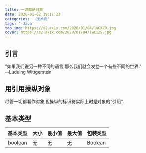 ```yaml
---
title: 一切都是对象
date: 2020-01-02 19:17:23
categories: '-技术向'
tags: '-Java'
top_img: https://s2.ax1x.com/2020/01/04/lwCXZ9.jpg
cover: https://s2.ax1x.com/2020/01/04/lwCXZ9.jpg
---
```

## 引言

"如果我们说另一种不同的语言,那么我们就会发觉一个有些不同的世界."  
--Luduing Wittgerstein
<!-- more -->

## 用引用操纵对象

尽管一切都看作对象,但操纵的标识符实际上时是对象的“引用”.

## 基本类型

| 基本类型 | 大小 | 最小值 | 最大值 | 包装类型 |
|:--------:|------|--------|--------|----------|
| boolean | 无 | 无 | 无 | Boolean |
